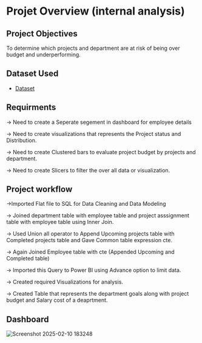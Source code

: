 # Projet Overview (internal analysis)

## Project Objectives
 To determine which projects and department are at risk of being over budget and underperforming.


## Dataset Used 

- <a href = "https://github.com/Harivardhanan13/BA-project2/tree/main/Data%20Analysis%20Project%20Files" > Dataset </a>
 
## Requirments

  -> Need to create a Seperate segement in dashboard for employee details
 
  -> Need to create visualizations that represents the Project status and Distribution.

  -> Need to create Clustered bars to evaluate project budget by projects and department.

  -> Need to create Slicers to filter the over all data or visualization.


  ## Project workflow 

   ->Imported Flat file to SQL for Data Cleaning and Data Modeling 


-> Joined department table with employee table and project asssignment table with employee table using Inner Join.

-> Used Union all operator to Append Upcoming projects table with Completed projects table and Gave Common table expression cte. 

-> Again Joined Employee table with cte (Appended Upcoming and Completed table)

-> Imported this Query to Power BI using Advance option to limit data.

-> Created required Visualizations for analysis.

-> Created Table that represents the department goals along with project budget and Salary cost of a deaprtment. 

## Dashboard

  ![Screenshot 2025-02-10 183248](https://github.com/user-attachments/assets/a9756962-1e30-4baf-a9f1-ac79502706df)


